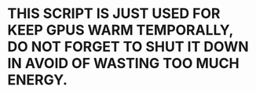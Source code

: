 # THIS SCRIPT IS JUST USED FOR KEEP GPUS WARM TEMPORALLY, DO NOT FORGET TO SHUT IT DOWN IN AVOID OF WASTING TOO MUCH ENERGY.
